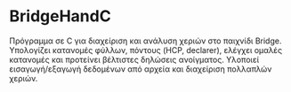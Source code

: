 # BridgeHandC
Πρόγραμμα σε C για διαχείριση και ανάλυση χεριών στο παιχνίδι Bridge. Υπολογίζει κατανομές φύλλων, πόντους (HCP, declarer), ελέγχει ομαλές κατανομές και προτείνει βέλτιστες δηλώσεις ανοίγματος. Υλοποιεί εισαγωγή/εξαγωγή δεδομένων από αρχεία και διαχείριση πολλαπλών χεριών.
